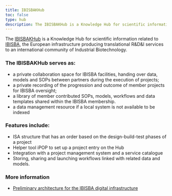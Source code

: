 ```yaml
---
title: IBISBAKHub
toc: false
type: hub
description: The IBISBAKHub is a Knowledge Hub for scientific information related to IBISBA, the European infrastructure producing translational R&D&I services to an international community of Industrial Biotechnology.
---
```



The [IBISBAKHub](https://hub.ibisba.eu) is a Knowledge Hub for scientific information related to [IBISBA](https://www.ibisba.eu), the European infrastructure producing translational R&D&I services to an international community of Industrial Biotechnology.

### The IBISBAKHub serves as:
* a private collaboration space for IBISBA facilities, handing over data, models and SOPs between partners during the execution of projects;
* a private recording of the progression and outcome of member projects for IBISBA oversight;
* a library of member  contributed SOPs, models, workflows and data templates shared within the IBISBA membership. 
* a data management resource if a local system is not available to be indexed

### Features include:
 * ISA structure that has an order based on the design-build-test phases of a project
 * Helper tool iPOP to set up a project entry on the Hub 
 * Integration with a project management system and a service catalogue
 * Storing, sharing and launching workflows linked with related data and models.


### More information
   * [Preliminary architecture for the IBISBA digital infrastructure](https://doi.org/10.34701/ibisba.1.document.39.1)





